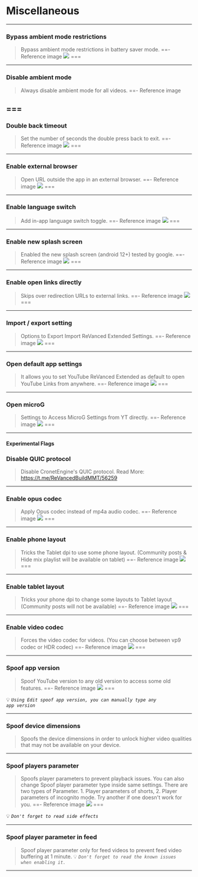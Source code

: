 # Miscellaneous
---
### Bypass ambient mode restrictions
>Bypass ambient mode restrictions in battery saver mode.
==- Reference image
![](/assets/youtube/miscellaneous/bypass-ambient-mode-restriction.jpg)
===
---
### Disable ambient mode
>Always disable ambient mode for all videos.
==- Reference image

===
---
### Double back timeout
>Set the number of seconds the double press back to exit.
==- Reference image
![](/assets/youtube/miscellaneous/double-back-timeout.jpg)
===
---
### Enable external browser
>Open URL outside the app in an external browser.
==- Reference image
![](/assets/youtube/miscellaneous/enable-external-browser.jpg)
===
---
### Enable language switch
>Add in-app language switch toggle.
==- Reference image
![](/assets/youtube/more/Language-switch.jpg)
===
---
### Enable new splash screen
>Enabled the new splash screen (android 12+) tested by google.
==- Reference image
![](/assets/youtube/miscellaneous/enable-new-splash-screen.jpg)
===
---
### Enable open links directly
>Skips over redirection URLs to external links.
==- Reference image
![](/assets/youtube/miscellaneous/enable-open-links-directly.jpg)
===
---
### Import / export setting
>Options to Export Import ReVanced Extended Settings.
==- Reference image
![](/assets/youtube/miscellaneous/import-export-settings.jpg)
===
---
### Open default app settings
>It allows you to set YouTube ReVanced Extended as default to open YouTube Links from anywhere.
==- Reference image
![](/assets/youtube/miscellaneous/open-default-app-settings.jpg)
===
---
### Open microG
>Settings to Access MicroG Settings from YT directly.
==- Reference image
![](/assets/youtube/miscellaneous/open-microg.jpg)
===
---
#### Experimental Flags

### Disable QUIC protocol
>Disable CronetEngine's QUIC protocol. Read More: https://t.me/ReVancedBuildMMT/56259
---
### Enable opus codec
>Apply Opus codec instead of mp4a audio codec.
==- Reference image
![](/assets/youtube/miscellaneous/enable-force-opus-codec.jpg)
===
---
### Enable phone layout
>Tricks the Tablet dpi to use some phone layout. (Community posts & Hide mix playlist will be available on tablet)
==- Reference image
![](/assets/youtube/miscellaneous/enable-phone-layout.jpg)
===
---
### Enable tablet layout
>Tricks your phone dpi to change some layouts to Tablet layout (Community posts will not be available)
==- Reference image
![](/assets/youtube/miscellaneous/enable-tablet-layout.jpg)
===
---
### Enable video codec
>Forces the video codec for videos. (You can choose between vp9 codec or HDR codec)
==- Reference image
![](/assets/youtube/miscellaneous/enable-vp9-codec.jpg)
===
---
### Spoof app version
>Spoof YouTube version to any old version to access some old features.
==- Reference image
![](/assets/youtube/miscellaneous/spoof-app-version.jpg)
===

💡 <code><i>Using Edit spoof app version, you can manually type any app version</i></code>

---
### Spoof device dimensions
>Spoofs the device dimensions in order to unlock higher video qualities that may not be available on your device.

---
### Spoof players parameter
>Spoofs player parameters to prevent playback issues. You can also change Spoof player parameter type inside same settings. There are two types of Parameter. 1. Player parameters of shorts, 2. Player parameters of incognito mode. Try another if one doesn't work for you.
==- Reference image
![](/assets/youtube/miscellaneous/spoof-player-parameter.jpg)
===

💡 <code><i>Don't forget to read side effects</i></code>

---
### Spoof player parameter in feed
>Spoof player parameter only for feed videos to prevent feed video buffering at 1 minute.
💡 <code><i>Don't forget to read the known issues when enabling it.</i></code>

---